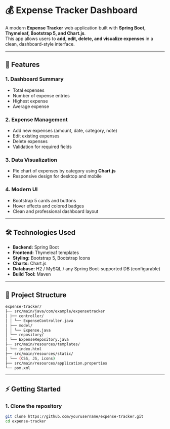 # 💰 Expense Tracker Dashboard

A modern **Expense Tracker** web application built with **Spring Boot, Thymeleaf, Bootstrap 5, and Chart.js**.  
This app allows users to **add, edit, delete, and visualize expenses** in a clean, dashboard-style interface.

---

## 📝 Features

### 1. Dashboard Summary
- Total expenses
- Number of expense entries
- Highest expense
- Average expense

### 2. Expense Management
- Add new expenses (amount, date, category, note)
- Edit existing expenses
- Delete expenses
- Validation for required fields

### 3. Data Visualization
- Pie chart of expenses by category using **Chart.js**
- Responsive design for desktop and mobile

### 4. Modern UI
- Bootstrap 5 cards and buttons
- Hover effects and colored badges
- Clean and professional dashboard layout

---

## 🛠️ Technologies Used

- **Backend:** Spring Boot  
- **Frontend:** Thymeleaf templates  
- **Styling:** Bootstrap 5, Bootstrap Icons  
- **Charts:** Chart.js  
- **Database:** H2 / MySQL / any Spring Boot-supported DB (configurable)  
- **Build Tool:** Maven  

---

## 📂 Project Structure
```bash
expense-tracker/
├── src/main/java/com/example/expensetracker
│ ├── controller/
│ │ └── ExpenseController.java
│ ├── model/
│ │ └── Expense.java
│ └── repository/
│ └── ExpenseRepository.java
├── src/main/resources/templates/
│ └── index.html
├── src/main/resources/static/
│ └── (CSS, JS, icons)
├── src/main/resources/application.properties
└── pom.xml
```

---

## ⚡ Getting Started

### 1. Clone the repository
```bash
git clone https://github.com/yourusername/expense-tracker.git
cd expense-tracker

